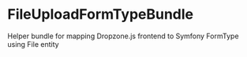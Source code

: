 # FileUploadFormTypeBundle
Helper bundle for mapping Dropzone.js frontend to Symfony FormType using File entity
